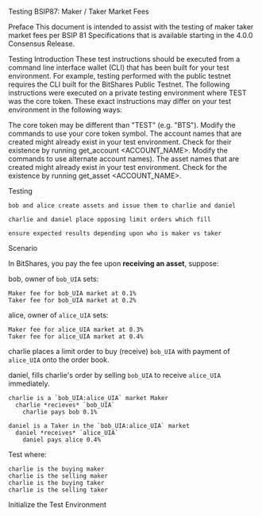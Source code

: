 Testing BSIP87: Maker / Taker Market Fees

Preface
This document is intended to assist with the testing of maker taker market fees per BSIP 81 Specifications that is available starting in the 4.0.0 Consensus Release.

Testing Introduction
These test instructions should be executed from a command line interface wallet (CLI) that has been built for your test environment. For example, testing performed with the public testnet requires the CLI built for the BitShares Public Testnet. The following instructions were executed on a private testing environment where TEST was the core token. These exact instructions may differ on your test environment in the following ways:

The core token may be different than "TEST" (e.g. "BTS"). Modify the commands to use your core token symbol.
The account names that are created might already exist in your test environment. Check for their existence by running get_account <ACCOUNT_NAME>. Modify the commands to use alternate account names).
The asset names that are created might already exist in your test environment. Check for the existence by running get_asset <ACCOUNT_NAME>.

Testing

    bob and alice create assets and issue them to charlie and daniel

    charlie and daniel place opposing limit orders which fill

    ensure expected results depending upon who is maker vs taker
    
Scenario

In BitShares, you pay the fee upon **receiving an asset**, suppose:

bob, owner of `bob_UIA` sets:

    Maker fee for bob_UIA market at 0.1%
    Taker fee for bob_UIA market at 0.2%

alice, owner of `alice_UIA` sets:

    Maker fee for alice_UIA market at 0.3%
    Taker fee for alice_UIA market at 0.4%

charlie places a limit order to buy (receive) `bob_UIA` with payment of `alice_UIA` onto the order book.

daniel, fills charlie's order by selling `bob_UIA` to receive `alice_UIA` immediately.

    charlie is a `bob_UIA:alice_UIA` market Maker
      charlie *recieves* `bob_UIA`
	    charlie pays bob 0.1%

    daniel is a Taker in the `bob_UIA:alice_UIA` market
      daniel *receives* `alice_UIA`
	    daniel pays alice 0.4% 
	    
Test where:

    charlie is the buying maker
    charlie is the selling maker
    charlie is the buying taker
    charlie is the selling taker

Initialize the Test Environment

